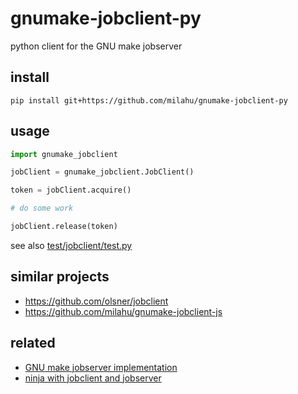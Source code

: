 # gnumake-jobclient-py

python client for the GNU make jobserver

## install

```
pip install git+https://github.com/milahu/gnumake-jobclient-py
```

## usage

```py
import gnumake_jobclient

jobClient = gnumake_jobclient.JobClient()

token = jobClient.acquire()

# do some work

jobClient.release(token)
```

see also [test/jobclient/test.py](test/jobclient/test.py)

## similar projects

* https://github.com/olsner/jobclient
* https://github.com/milahu/gnumake-jobclient-js

## related

* [GNU make jobserver implementation](http://make.mad-scientist.net/papers/jobserver-implementation/)
* [ninja with jobclient and jobserver](https://gitlab.kitware.com/cmake/cmake/-/issues/21597)
